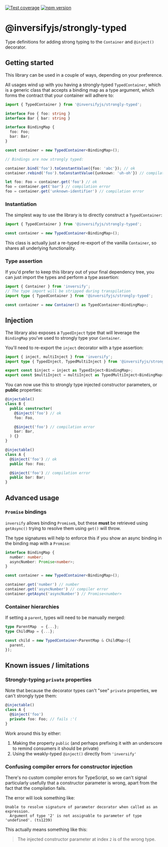 [![Test coverage](https://codecov.io/gh/inversify/monorepo/branch/main/graph/badge.svg?flag=%40inversifyjs%2Fstrongly-typed)](https://codecov.io/gh/inversify/monorepo/branch/main/graph/badge.svg?flag=%40inversifyjs%2Fstrongly-typed)
[![npm version](https://img.shields.io/github/package-json/v/inversify/monorepo?filename=packages%2Fcontainer%2Flibraries%2Fstrongly-typed%2Fpackage.json&style=plastic)](https://www.npmjs.com/package/@inversifyjs/strongly-typed)

# @inversifyjs/strongly-typed

Type definitions for adding strong typing to the `Container` and `@inject()` decorator.


## Getting started

This library can be used in a couple of ways, depending on your preference.

All usages wind up with you having a strongly-typed `TypedContainer`, which is a generic class that accepts a binding map as a type argument, which forms the contract that your container will adhere to:

```ts
import { TypedContainer } from '@inversifyjs/strongly-typed';

interface Foo { foo: string }
interface Bar { bar: string }

interface BindingMap {
  foo: Foo;
  bar: Bar;
}

const container = new TypedContainer<BindingMap>();

// Bindings are now strongly typed:

container.bind('foo').toConstantValue({foo: 'abc'}); // ok
container.rebind('foo').toConstantValue({unknown: 'uh-oh'}) // compilation error

let foo: Foo = container.get('foo') // ok
foo = container.get('bar') // compilation error
foo = container.get('unknown-identifier') // compilation error
```

### Instantiation

The simplest way to use the library is to directly construct a `TypedContainer`:

```ts
import { TypedContainer } from '@inversifyjs/strongly-typed';

const container = new TypedContainer<BindingMap>();
```

This class is actually just a re-typed re-export of the vanilla `Container`, so shares all underlying functionality.

### Type assertion

If you'd prefer to keep this library out of your final dependency tree, you can just import the types and perform a type assertion:

```ts
import { Container } from 'inversify';
// The type import will be stripped during transpilation
import type { TypedContainer } from '@inversifyjs/strongly-typed';

const container = new Container() as TypedContainer<BindingMap>;
```


## Injection

The library also exposes a `TypedInject` type that will leverage the `BindingMap` you've used to strongly type your `Container`.

You'll need to re-export the `inject` decorator with a type assertion:

```ts
import { inject, multiInject } from 'inversify';
import type { TypedInject, TypedMultiInject } from '@inversifyjs/strongly-typed';

export const $inject = inject as TypedInject<BindingMap>;
export const $multiInject = multiInject as TypedMultiInject<BindingMap>;
```

You can now use this to strongly type injected constructor parameters, or **public** properties:

```ts
@injectable()
class B {
  public constructor(
    @$inject('foo') // ok
    foo: Foo,

    @$inject('foo') // compilation error
    bar: Bar,
  ) {}
}

@injectable()
class A {
  @$inject('foo') // ok
  public foo: Foo;

  @$inject('foo') // compilation error
  public bar: Bar;
}
```


## Advanced usage

### `Promise` bindings

`inversify` allows binding `Promise`s, but these **must** be retrieved using `getAsync()` trying to resolve them using `get()` will throw.

The type signatures will help to enforce this if you show an async binding in the binding map with a `Promise`:

```ts
interface BindingMap {
  number: number;
  asyncNumber: Promise<number>;
}

const container = new TypedContainer<BindingMap>();

container.get('number') // number
container.get('asyncNumber') // compiler error
container.getAsync('asyncNumber') // Promise<number>
```

### Container hierarchies

If setting a `parent`, types will need to be manually merged:

```ts
type ParentMap  = {...};
type ChildMap = {...};

const child = new TypedContainer<ParentMap & ChildMap>({
  parent,
});
```


## Known issues / limitations

### Strongly-typing `private` properties

Note that because the decorator types can't "see" `private` properties, we can't strongly type them:

```ts
@injectable()
class A {
  @$inject('foo')
  private foo: Foo; // fails :'(
}
```

Work around this by either:

  1. Making the property `public` (and perhaps prefixing it with an underscore to remind consumers it should be private)
  2. Using the weakly-typed `@inject()` directly from `'inversify'`


### Confusing compiler errors for constructor injection

There's no custom compiler errors for TypeScript, so we can't signal particularly usefully that a constructor parameter is wrong, apart from the fact that the compilation fails.

The error will look something like:

```
Unable to resolve signature of parameter decorator when called as an expression.
  Argument of type '2' is not assignable to parameter of type 'undefined'. (ts1239)
```

This actually means something like this:

> The injected constructor parameter at index `2` is of the wrong type.
